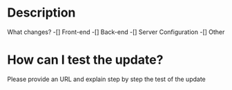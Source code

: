 # Description
What changes?
-[] Front-end
-[] Back-end
-[] Server Configuration
-[] Other

# How can I test the update?

Please provide an URL and explain step by step the test of the update
